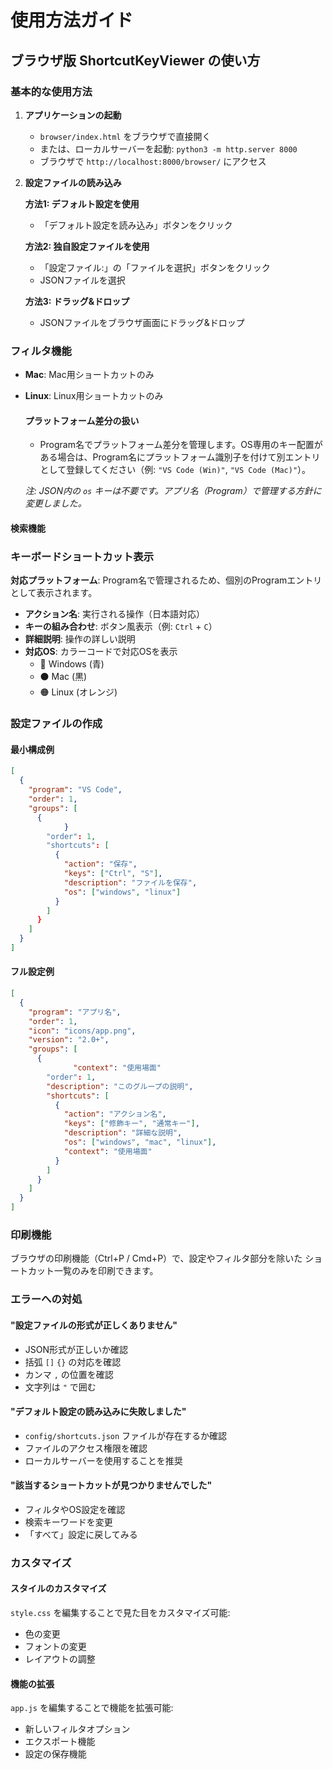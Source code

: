 # 使用方法ガイド

## ブラウザ版 ShortcutKeyViewer の使い方

### 基本的な使用方法

1. **アプリケーションの起動**
   - `browser/index.html` をブラウザで直接開く
   - または、ローカルサーバーを起動: `python3 -m http.server 8000`
   - ブラウザで `http://localhost:8000/browser/` にアクセス

2. **設定ファイルの読み込み**
   
   **方法1: デフォルト設定を使用**
   - 「デフォルト設定を読み込み」ボタンをクリック
   
   **方法2: 独自設定ファイルを使用**
   - 「設定ファイル:」の「ファイルを選択」ボタンをクリック
   - JSONファイルを選択
   
   **方法3: ドラッグ&ドロップ**
   - JSONファイルをブラウザ画面にドラッグ&ドロップ

### フィルタ機能
- **Mac**: Mac用ショートカットのみ  
- **Linux**: Linux用ショートカットのみ
  #### プラットフォーム差分の扱い
  - Program名でプラットフォーム差分を管理します。OS専用のキー配置がある場合は、Program名にプラットフォーム識別子を付けて別エントリとして登録してください（例: `"VS Code (Win)"`, `"VS Code (Mac)"`）。

  *注: JSON内の `os` キーは不要です。アプリ名（Program）で管理する方針に変更しました。*

#### 検索機能

### キーボードショートカット表示
  **対応プラットフォーム**: Program名で管理されるため、個別のProgramエントリとして表示されます。
- **アクション名**: 実行される操作（日本語対応）
- **キーの組み合わせ**: ボタン風表示（例: `Ctrl` + `C`）
- **詳細説明**: 操作の詳しい説明
- **対応OS**: カラーコードで対応OSを表示
  - 🔵 Windows (青)
  - ⚫ Mac (黒)  
  - 🟠 Linux (オレンジ)

### 設定ファイルの作成

#### 最小構成例
```json
[
  {
    "program": "VS Code",
    "order": 1,
    "groups": [
      {
            }
        "order": 1,
        "shortcuts": [
          {
            "action": "保存",
            "keys": ["Ctrl", "S"],
            "description": "ファイルを保存",
            "os": ["windows", "linux"]
          }
        ]
      }
    ]
  }
]
```

#### フル設定例
```json
[
  {
    "program": "アプリ名",
    "order": 1,
    "icon": "icons/app.png",
    "version": "2.0+",
    "groups": [
      {
              "context": "使用場面"
        "order": 1,
        "description": "このグループの説明",
        "shortcuts": [
          {
            "action": "アクション名",
            "keys": ["修飾キー", "通常キー"],
            "description": "詳細な説明",
            "os": ["windows", "mac", "linux"],
            "context": "使用場面"
          }
        ]
      }
    ]
  }
]
```

### 印刷機能

ブラウザの印刷機能（Ctrl+P / Cmd+P）で、設定やフィルタ部分を除いた
ショートカット一覧のみを印刷できます。

### エラーへの対処

#### "設定ファイルの形式が正しくありません"
- JSON形式が正しいか確認
- 括弧 `[]` `{}` の対応を確認
- カンマ `,` の位置を確認
- 文字列は `"` で囲む

#### "デフォルト設定の読み込みに失敗しました"
- `config/shortcuts.json` ファイルが存在するか確認
- ファイルのアクセス権限を確認
- ローカルサーバーを使用することを推奨

#### "該当するショートカットが見つかりませんでした"
- フィルタやOS設定を確認
- 検索キーワードを変更
- 「すべて」設定に戻してみる

### カスタマイズ

#### スタイルのカスタマイズ
`style.css` を編集することで見た目をカスタマイズ可能:
- 色の変更
- フォントの変更
- レイアウトの調整

#### 機能の拡張
`app.js` を編集することで機能を拡張可能:
- 新しいフィルタオプション
- エクスポート機能
- 設定の保存機能